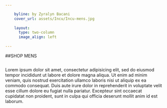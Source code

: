 ```yaml
---

    byline: by Zyralyn Bacani 
    cover_url: assets/Incu/Incu-mens.jpg
    
    layout:
      type: two-column 
      image_align: left
        
---
```

##SHOP MENS

<img src="../assets/incu/man.jpg" alt="">

Lorem ipsum dolor sit amet, consectetur adipisicing elit, sed do eiusmod tempor incididunt ut labore et dolore magna aliqua. Ut enim ad minim veniam, quis nostrud exercitation ullamco laboris nisi ut aliquip ex ea commodo consequat. Duis aute irure dolor in reprehenderit in voluptate velit esse cillum dolore eu fugiat nulla pariatur. Excepteur sint occaecat cupidatat non proident, sunt in culpa qui officia deserunt mollit anim id est laborum.